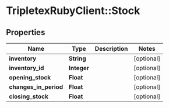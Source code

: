 # TripletexRubyClient::Stock

## Properties
Name | Type | Description | Notes
------------ | ------------- | ------------- | -------------
**inventory** | **String** |  | [optional] 
**inventory_id** | **Integer** |  | [optional] 
**opening_stock** | **Float** |  | [optional] 
**changes_in_period** | **Float** |  | [optional] 
**closing_stock** | **Float** |  | [optional] 



